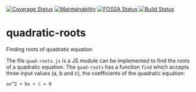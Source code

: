 [![Coverage Status](https://coveralls.io/repos/github/YousafAzabi/quadratic-roots/badge.svg)](https://coveralls.io/github/YousafAzabi/quadratic-roots)
[![Maintainability](https://api.codeclimate.com/v1/badges/09e333900f9a4459941e/maintainability)](https://codeclimate.com/github/YousafAzabi/quadratic-roots/maintainability)
[![FOSSA Status](https://app.fossa.io/api/projects/git%2Bgithub.com%2FYousafAzabi%2Fquadratic-roots.svg?type=shield)](https://app.fossa.io/projects/git%2Bgithub.com%2FYousafAzabi%2Fquadratic-roots?ref=badge_shield)
[![Build Status](https://travis-ci.com/YousafAzabi/quadratic-roots.svg?branch=master)](https://travis-ci.com/YousafAzabi/quadratic-roots)

# quadratic-roots
Finding roots of quadratic equation

The file `quad-roots.js` is a JS module can be implemented to find the roots of a quadratic equation.
The `quad-roots` has a function `find` which accepts three input values (a, b and c), the coefficients of the quadratic equation:

```
ax^2 + bx + c = 0
```
